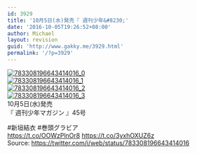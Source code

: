 ```yaml
---
id: 3929
title: '10月5日(水)発売『 週刊少年&#8230;'
date: '2016-10-05T19:26:52+08:00'
author: Michael
layout: revision
guid: 'http://www.gakky.me/3929.html'
permalink: '/?p=3929'
---
```


[![783308196643414016_0](http://www.yui-aragaki.org/wp-content/uploads/2016/10/783308196643414016_0.jpg)](http://www.yui-aragaki.org/wp-content/uploads/2016/10/783308196643414016_0.jpg)  
[![783308196643414016_1](http://www.yui-aragaki.org/wp-content/uploads/2016/10/783308196643414016_1.jpg)](http://www.yui-aragaki.org/wp-content/uploads/2016/10/783308196643414016_1.jpg)  
[![783308196643414016_2](http://www.yui-aragaki.org/wp-content/uploads/2016/10/783308196643414016_2.jpg)](http://www.yui-aragaki.org/wp-content/uploads/2016/10/783308196643414016_2.jpg)  
[![783308196643414016_3](http://www.yui-aragaki.org/wp-content/uploads/2016/10/783308196643414016_3.jpg)](http://www.yui-aragaki.org/wp-content/uploads/2016/10/783308196643414016_3.jpg)  
10月5日(水)発売  
『 週刊少年マガジン 』45号

\#新垣結衣 #巻頭グラビア  
https://t.co/OOWzPlnOr8 https://t.co/3yxhOXUZ6z  
Source: <https://twitter.com/i/web/status/783308196643414016>
